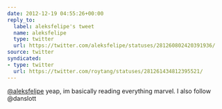 ```yaml
---
date: 2012-12-19 04:55:26+00:00
reply_to:
  label: aleksfelipe's tweet
  name: aleksfelipe
  type: twitter
  url: https://twitter.com/aleksfelipe/statuses/281260802420391936/
source: twitter
syndicated:
- type: twitter
  url: https://twitter.com/roytang/statuses/281261434812395521/
---
```


[@aleksfelipe](https://twitter.com/aleksfelipe/) yeap, im basically reading everything marvel. I also follow @danslott